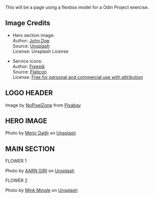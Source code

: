 This will be a page using a flexbox model for a Odin Project exercise.

## Image Credits

- Hero section image:  
  Author: [John Doe](https://unsplash.com/@johndoe)  
  Source: [Unsplash](https://unsplash.com/photos/xyz123)  
  License: Unsplash License

- Service icons:  
  Author: [Freepik](https://www.freepik.com)  
  Source: [Flaticon](https://www.flaticon.com/free-icons/web)  
  License: [Free for personal and commercial use with attribution](https://www.freepikcompany.com/legal#nav-flaticon)

## LOGO HEADER

Image by <a href="https://pixabay.com/users/nopixelzone-6025194/?utm_source=link-attribution&utm_medium=referral&utm_campaign=image&utm_content=7437492">NoPixelZone</a> from <a href="https://pixabay.com//?utm_source=link-attribution&utm_medium=referral&utm_campaign=image&utm_content=7437492">Pixabay</a>

## HERO IMAGE

Photo by <a href="https://unsplash.com/@meric?utm_content=creditCopyText&utm_medium=referral&utm_source=unsplash">Meriç Dağlı</a> on <a href="https://unsplash.com/photos/sakura-tree-in-bloom-7NBO76G5JsE?utm_content=creditCopyText&utm_medium=referral&utm_source=unsplash">Unsplash</a>

## MAIN SECTION

FLOWER 1

Photo by <a href="https://unsplash.com/@aarngiri?utm_content=creditCopyText&utm_medium=referral&utm_source=unsplash">AARN GIRI</a> on <a href="https://unsplash.com/photos/white-daisy-in-bloom-during-daytime-3tYZjGSBwbk?utm_content=creditCopyText&utm_medium=referral&utm_source=unsplash">Unsplash</a>

FLOWER 2

Photo by <a href="https://unsplash.com/@minkmingle?utm_content=creditCopyText&utm_medium=referral&utm_source=unsplash">Mink Mingle</a> on <a href="https://unsplash.com/photos/white-petaled-flowers-during-day-96JD67agngE?utm_content=creditCopyText&utm_medium=referral&utm_source=unsplash">Unsplash</a>
